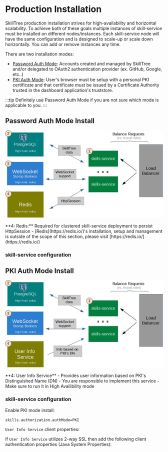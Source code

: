 # Production Installation

SkillTree production installation strives for high-availability and horizontal scalability. 
To achieve both of these goals multiple instances of skill-service must be installed on different nodes/instances. 
Each skill-service node will have the same configuration and is designed to scale-up or scale down horizontally. 
You can add or remove instances any time. 

<import-content path="/dashboard/install-guide/common/install-tip.html"/>

There are two installation modes: 

- [Password Auth Mode](/dashboard/install-guide/prodInstall.html#password-auth-mode-install): Accounts created and managed by SkillTree and/or delegated to OAuth2 authentication provider (ex. GitHub, Google, etc..)  
- [PKI Auth Mode](/dashboard/install-guide/prodInstall.html#pki-auth-mode-install): User's browser must be setup with a personal PKI certificate and that certificate must be issued by a Certificate Authority trusted in the dashboard application's truststore.

:::tip
Definitely use Password Auth Mode if you are not sure which mode is applicable to you.
:::

## Password Auth Mode Install

<import-content path="/dashboard/install-guide/common/instal-type-intro.html"/> 

![Production Installation for Pass Auth Mode](./diagrams/ProdInstall-Pass.jpg) 

<import-content path="/dashboard/install-guide/common/services-explanations.html"/>
**4: Redis:** Required for clustered skill-service deployment to persist HttpSession  
   - [Redis](https://redis.io/)'s installation, setup and management is outside of the scope of this section, please visit [https://redis.io/](https://redis.io/)        
 
### skill-service configuration

<import-content path="/dashboard/install-guide/common/prod-install-basic-config.html"/>
             

<import-content path="/dashboard/install-guide/common/ssl-props.html"/>

<import-content path="/dashboard/install-guide/common/prod-install-basic-jvm-props.html"/>

## PKI Auth Mode Install
<import-content path="/dashboard/install-guide/common/instal-type-intro.html"/>

![Production Installation for Pass PKI Mode](./diagrams/ProdInstall-Pki.jpg)

<import-content path="/dashboard/install-guide/common/services-explanations.html"/>
**4: User Info Service** - Provides user information based on PKI's Distinguished Name (DN)
   - You are responsible to implement this service
   - Make sure to run it in High Availibility mode 

### skill-service configuration

<import-content path="/dashboard/install-guide/common/prod-install-basic-config.html"/>

Enable PKI mode install:
```properties
skills.authorization.authMode=PKI
```

<import-content path="/dashboard/install-guide/common/two-way-ssl-props.html"/>

``User Info Service`` client properties:
<import-content path="/dashboard/install-guide/common/user-info-service-props-endpoints.html"/>

If ``User Info Service`` utilizes 2-way SSL then add the following client authentication properties (Java System Properties):
<import-content path="/dashboard/install-guide/common/user-info-service-props-ssl.html"/>

<import-content path="/dashboard/install-guide/common/prod-install-basic-jvm-props.html"/>
